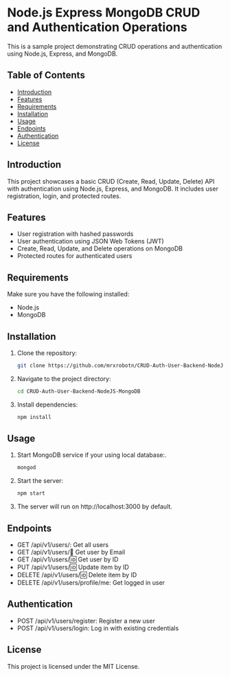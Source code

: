# Node.js Express MongoDB CRUD and Authentication Operations

This is a sample project demonstrating CRUD operations and authentication using Node.js, Express, and MongoDB.

## Table of Contents

- [Introduction](#introduction)
- [Features](#features)
- [Requirements](#requirements)
- [Installation](#installation)
- [Usage](#usage)
- [Endpoints](#endpoints)
- [Authentication](#authentication)
- [License](#license)

## Introduction

This project showcases a basic CRUD (Create, Read, Update, Delete) API with authentication using Node.js, Express, and MongoDB. It includes user registration, login, and protected routes.

## Features

- User registration with hashed passwords
- User authentication using JSON Web Tokens (JWT)
- Create, Read, Update, and Delete operations on MongoDB
- Protected routes for authenticated users

## Requirements

Make sure you have the following installed:

- Node.js
- MongoDB

## Installation

1. Clone the repository:

   ```bash
   git clone https://github.com/mrxrobotn/CRUD-Auth-User-Backend-NodeJS-MongoDB.git
   
2. Navigate to the project directory:
   ```bash
   cd CRUD-Auth-User-Backend-NodeJS-MongoDB

3. Install dependencies:
   ```bash
   npm install

## Usage

1. Start MongoDB service if your using local database:.
   ```bash
   mongod

2. Start the server:
   ```bash
   npm start

3. The server will run on http://localhost:3000 by default.

## Endpoints
- GET /api/v1/users/: Get all users
- GET /api/v1/users/:email: Get user by Email
- GET /api/v1/users/:id: Get user by ID
- PUT /api/v1/users/:id: Update item by ID
- DELETE /api/v1/users/:id: Delete item by ID
- DELETE /api/v1/users/profile/me: Get logged in user

## Authentication
- POST /api/v1/users/register: Register a new user
- POST /api/v1/users/login: Log in with existing credentials

## License
This project is licensed under the MIT License.
